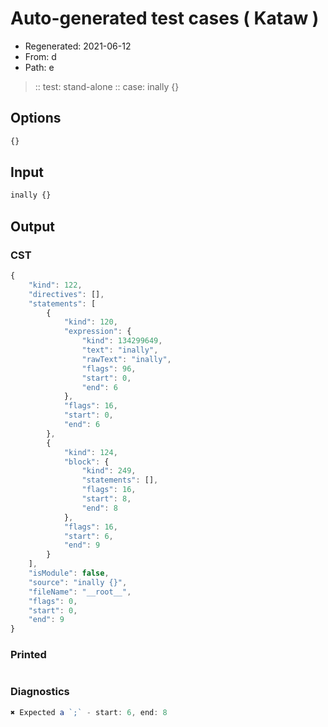 # Auto-generated test cases ( Kataw )
- Regenerated: 2021-06-12
- From: d
- Path: e
> :: test: stand-alone
> :: case: inally {}
## Options

`````js
{}
`````
## Input

`````js
inally {}
`````
## Output

### CST

```javascript
{
    "kind": 122,
    "directives": [],
    "statements": [
        {
            "kind": 120,
            "expression": {
                "kind": 134299649,
                "text": "inally",
                "rawText": "inally",
                "flags": 96,
                "start": 0,
                "end": 6
            },
            "flags": 16,
            "start": 0,
            "end": 6
        },
        {
            "kind": 124,
            "block": {
                "kind": 249,
                "statements": [],
                "flags": 16,
                "start": 8,
                "end": 8
            },
            "flags": 16,
            "start": 6,
            "end": 9
        }
    ],
    "isModule": false,
    "source": "inally {}",
    "fileName": "__root__",
    "flags": 0,
    "start": 0,
    "end": 9
}
```

### Printed

```javascript

```

### Diagnostics

```javascript
✖ Expected a `;` - start: 6, end: 8

```

